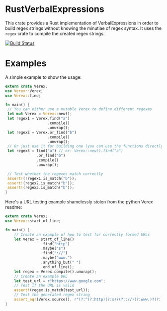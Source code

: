 RustVerbalExpressions
=====================

This crate provides a Rust implementation of VerbalExpressions in order to build regex
strings without knowing the minutiae of regex syntax.
It uses the `regex` crate to compile the created regex strings.

[![Build Status](https://travis-ci.org/VerbalExpressions/RustVerbalExpressions.svg?branch=master)](https://travis-ci.org/VerbalExpressions/RustVerbalExpressions)

# Examples
A simple example to show the usage:
```rust
extern crate Verex;
use Verex::Verex;
use Verex::find;

fn main() {
 // You can either use a mutable Verex to define different regexes
 let mut Verex = Verex::new();
 let regex1 = Verex.find("a")
                   .compile()
                   .unwrap();
 let regex2 = Verex.or_find("b")
                   .compile()
                   .unwrap();
 // Or just use it for building one (you can use the functions directly as constructors)
 let regex3 = find("a") // or: Verex::new().find("a")
              .or_find("b")
              .compile()
              .unwrap();

 // Test whether the regexes match correctly
 assert!(!regex1.is_match("b"));
 assert!(regex2.is_match("b"));
 assert!(regex3.is_match("b"));
}
```

Here's a URL testing example shamelessly stolen from the python Verex readme:
```rust
extern crate Verex;
use Verex::start_of_line;

fn main() {
    // Create an example of how to test for correctly formed URLs
    let Verex = start_of_line()
                .find("http")
                .maybe("s")
                .find("://")
                .maybe("www.")
                .anything_but(" ")
                .end_of_line();
    let regex = Verex.compile().unwrap();
    // Create an example URL
    let test_url = r"https://www.google.com";
    // Test if the URL is valid
    assert!(regex.is_match(test_url));
    // Test the generated regex string
    assert_eq!(Verex.source(), r"(?:^(?:http)(?:s)?(?:://)(?:www.)?(?:[^ ]*)$)");
}
```
